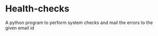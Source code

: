 # Health-checks
A python program to perform system checks and mail the errors to the given email id

